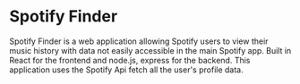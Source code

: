 # Spotify Finder

Spotify Finder is a web application allowing Spotify users to view their music history with data not easily accessible in the main Spotify app. Built in React for the frontend and node.js, express for the backend. This application uses the Spotify Api fetch all the user's profile data.


